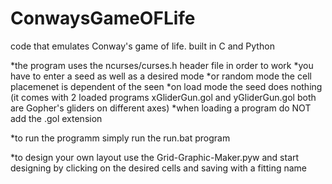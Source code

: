 # ConwaysGameOFLife
code that emulates Conway's game of life. built in C and Python

*the program uses the ncurses/curses.h header file in order to work
*you have to enter a seed as well as a desired mode
*or random mode the cell placemenet is dependent of the seen
*on load mode the seed does nothing (it comes with 2 loaded programs xGliderGun.gol and yGliderGun.gol both are Gopher's gliders on different axes)
*when loading a program do NOT add the .gol extension

*to run the programm simply run the run.bat program

*to design your own layout use the Grid-Graphic-Maker.pyw and start designing by clicking on the desired cells and saving with a fitting name
